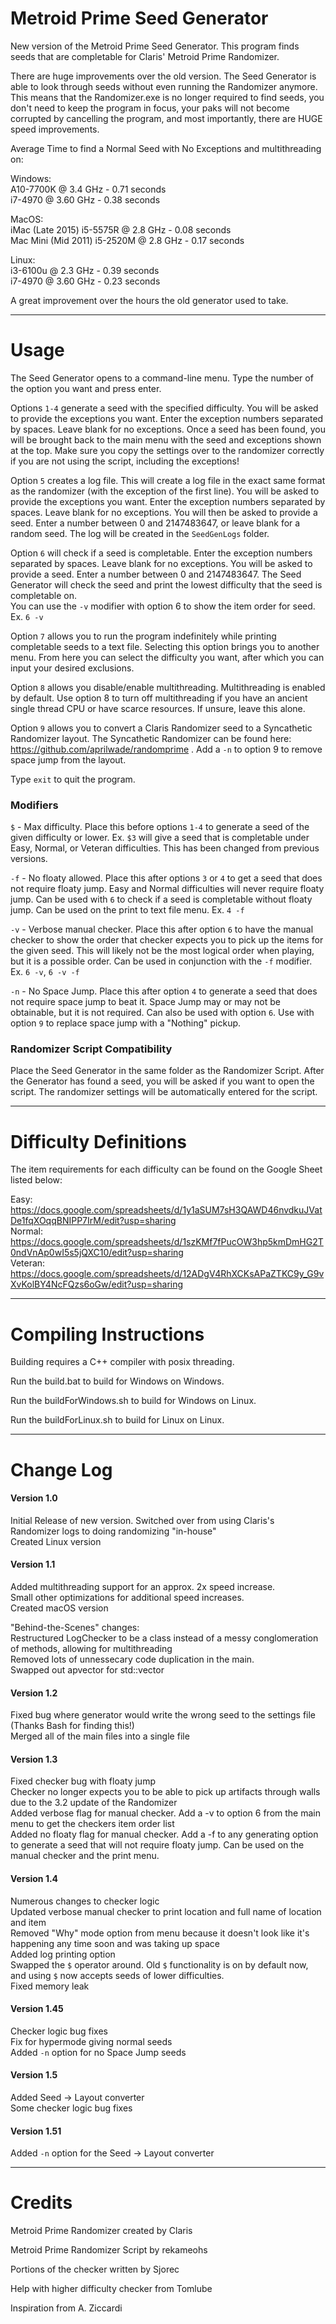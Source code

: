 # Metroid Prime Seed Generator

New version of the Metroid Prime Seed Generator.  This program finds seeds that are completable for Claris' Metroid Prime Randomizer.

There are huge improvements over the old version.  The Seed Generator is able to look through seeds without even running the Randomizer anymore.  This means that the Randomizer.exe is no longer required to find seeds, you don't need to keep the program in focus, your paks will not become corrupted by cancelling the program, and most importantly, there are HUGE speed improvements.

Average Time to find a Normal Seed with No Exceptions and multithreading on:

Windows:  
A10-7700K @ 3.4 GHz - 0.71 seconds  
i7-4970 @ 3.60 GHz - 0.38 seconds

MacOS:  
iMac (Late 2015) i5-5575R @ 2.8 GHz - 0.08 seconds  
Mac Mini (Mid 2011) i5-2520M @ 2.8 GHz - 0.17 seconds  

Linux:  
i3-6100u @ 2.3 GHz - 0.39 seconds  
i7-4970 @ 3.60 GHz - 0.23 seconds

A great improvement over the hours the old generator used to take.

----------------
# Usage  

The Seed Generator opens to a command-line menu. Type the number of the option you want and press enter.  

Options `1-4` generate a seed with the specified difficulty.  You will be asked to provide the exceptions you want.  Enter the exception numbers separated by spaces.  Leave blank for no exceptions.  Once a seed has been found, you will be brought back to the main menu with the seed and exceptions shown at the top. Make sure you copy the settings over to the randomizer correctly if you are not using the script, including the exceptions!  

Option `5` creates a log file.  This will create a log file in the exact same format as the randomizer (with the exception of the first line).  You will be asked to provide the exceptions you want.  Enter the exception numbers separated by spaces.  Leave blank for no exceptions.  You will then be asked to provide a seed. Enter a number between 0 and 2147483647, or leave blank for a random seed.  The log will be created in the `SeedGenLogs` folder.  

Option `6` will check if a seed is completable. Enter the exception numbers separated by spaces.  Leave blank for no exceptions. You will be asked to provide a seed. Enter a number between 0 and 2147483647.  The Seed Generator will check the seed and print the lowest difficulty that the seed is completable on.  
You can use the `-v` modifier with option 6 to show the item order for seed.  
Ex. `6 -v`  

Option `7` allows you to run the program indefinitely while printing completable seeds to a text file.  Selecting this option brings you to another menu.  From here you can select the difficulty you want, after which you can input your desired exclusions.  

Option `8` allows you disable/enable multithreading. Multithreading is enabled by default.  Use option 8 to turn off multithreading if you have an ancient single thread CPU or have scarce resources.  If unsure, leave this alone.  

Option `9` allows you to convert a Claris Randomizer seed to a Syncathetic Randomizer layout.  The Syncathetic Randomizer can be found here: https://github.com/aprilwade/randomprime .  Add a `-n` to option 9 to remove space jump from the layout.

Type `exit` to quit the program.  

### Modifiers   

`$` - Max difficulty.  Place this before options `1-4` to generate a seed of the given difficulty or lower.  Ex. `$3` will give a seed that is completable under Easy, Normal, or Veteran difficulties. This has been changed from previous versions.   

`-f` - No floaty allowed. Place this after options `3` or `4` to get a seed that does not require floaty jump.  Easy and Normal difficulties will never require floaty jump.  Can be used with `6` to check if a seed is completable without floaty jump.  Can be used on the print to text file menu.  Ex. `4 -f`

`-v` - Verbose manual checker.  Place this after option `6` to have the manual checker to show the order that checker expects you to pick up the items for the given seed.  This will likely not be the most logical order when playing, but it is a possible order.  Can be used in conjunction with the `-f` modifier.  Ex. `6 -v`, `6 -v -f`

`-n` - No Space Jump. Place this after option `4` to generate a seed that does not require space jump to beat it. Space Jump may or may not be obtainable, but it is not required. Can also be used with option `6`.  Use with option `9` to replace space jump with a "Nothing" pickup.


### Randomizer Script Compatibility

Place the Seed Generator in the same folder as the Randomizer Script.  After the Generator has found a seed, you will be asked if you want to open the script.  The randomizer settings will be automatically entered for the script.

----------------

# Difficulty Definitions

The item requirements for each difficulty can be found on the Google Sheet listed below:

Easy: https://docs.google.com/spreadsheets/d/1y1aSUM7sH3QAWD46nvdkuJVatDe1fqXOqqBNIPP7IrM/edit?usp=sharing  
Normal:  https://docs.google.com/spreadsheets/d/1szKMf7fPucOW3hp5kmDmHG2T0ndVnAp0wI5s5jQXC10/edit?usp=sharing  
Veteran: https://docs.google.com/spreadsheets/d/12ADgV4RhXCKsAPaZTKC9y_G9vXvKolBY4NcFQzs6oGw/edit?usp=sharing  


---------------

# Compiling Instructions

Building requires a C++ compiler with posix threading.

Run the build.bat to build for Windows on Windows.

Run the buildForWindows.sh to build for Windows on Linux.

Run the buildForLinux.sh to build for Linux on Linux.

--------------

# Change Log  

#### Version 1.0  
Initial Release of new version.
Switched over from using Claris's Randomizer logs to doing randomizing "in-house"  
Created Linux version  


#### Version 1.1  
Added multithreading support for an approx. 2x speed increase.  
Small other optimizations for additional speed increases.  
Created macOS version  

"Behind-the-Scenes" changes:  
Restructured LogChecker to be a class instead of a messy conglomeration of methods, allowing for multithreading  
Removed lots of unnessecary code duplication in the main.  
Swapped out apvector for std::vector  


#### Version 1.2  
Fixed bug where generator would write the wrong seed to the settings file (Thanks Bash for finding this!)  
Merged all of the main files into a single file  

#### Version 1.3  
Fixed checker bug with floaty jump  
Checker no longer expects you to be able to pick up artifacts through walls due to the 3.2 update of the Randomizer  
Added verbose flag for manual checker. Add a -v to option 6 from the main menu to get the checkers item order list  
Added no floaty flag for manual checker. Add a -f to any generating option to generate a seed that will not require floaty jump. Can be used on the manual checker and the print menu.  

#### Version 1.4
Numerous changes to checker logic  
Updated verbose manual checker to print location and full name of location and item  
Removed "Why" mode option from menu because it doesn't look like it's happening any time soon and was taking up space  
Added log printing option  
Swapped the `$` operator around.  Old `$` functionality is on by default now, and using `$` now accepts seeds of lower difficulties.  
Fixed memory leak

#### Version 1.45  
Checker logic bug fixes  
Fix for hypermode giving normal seeds  
Added `-n` option for no Space Jump seeds  

#### Version 1.5  
Added Seed -> Layout converter  
Some checker logic bug fixes  

#### Version 1.51
Added `-n` option for the Seed -> Layout converter

---------------

# Credits

Metroid Prime Randomizer created by Claris

Metroid Prime Randomizer Script by rekameohs

Portions of the checker written by Sjorec

Help with higher difficulty checker from Tomlube

Inspiration from A. Ziccardi
